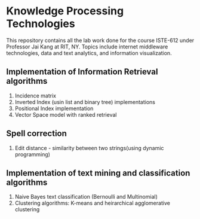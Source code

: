 # Knowledge Processing Technologies

This repository contains all the lab work done for the course ISTE-612 under Professor Jai Kang at RIT, NY.
Topics include internet middleware technologies, data and text analytics, and information visualization.

## Implementation of Information Retrieval algorithms

1. Incidence matrix
2. Inverted Index (usin list and binary tree) implementations
3. Positional Index implementation
4. Vector Space model with ranked retrieval

## Spell correction
1. Edit distance - similarity between two strings(using dynamic programming)

## Implementation of text mining and classification algorithms

1. Naive Bayes text classification (Bernoulli and Multinomial)
2. Clustering algorithms: K-means and heirarchical agglomerative clustering

